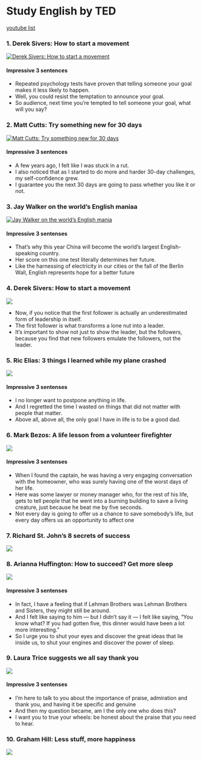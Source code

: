 # Study English by TED

[youtube list](https://www.youtube.com/playlist?list=PLQC8MGWyPn22rYfqG9fQYbI0Cpmd3PCpy)

### 1. Derek Sivers: How to start a movement

[![Derek Sivers: How to start a movement](https://img.youtube.com/vi/NHopJHSlVo4/0.jpg)](https://www.youtube.com/watch?v=NHopJHSlVo4)

#### Impressive 3 sentences

- Repeated psychology tests have proven that telling someone your goal makes it less likely to happen.
- Well, you could resist the temptation to announce your goal.
- So audience, next time you’re tempted to tell someone your goal, what will you say?

### 2. Matt Cutts: Try something new for 30 days 

[![Matt Cutts: Try something new for 30 days](https://img.youtube.com/vi/UNP03fDSj1U/0.jpg)](https://www.youtube.com/watch?v=UNP03fDSj1U)

#### Impressive 3 sentences

- A few years ago, I felt like I was stuck in a rut.
- I also noticed that as I started to do more and harder 30-day challenges, my self-confidence grew.
- I guarantee you the next 30 days are going to pass whether you like it or not.

### 3. Jay Walker on the world’s English maniaa

[![Jay Walker on the world’s English mania](https://img.youtube.com/vi/ZpILR21GWao/0.jpg)](https://www.youtube.com/watch?v=ZpILR21GWao)

#### Impressive 3 sentenses

- That’s why this year China will become the world’s largest English-speaking country.
- Her score on this one test literally determines her future.
- Like the harnessing of electricity in our cities or the fall of the Berlin Wall, English represents hope for a better future

### 4. Derek Sivers: How to start a movement

[![](https://img.youtube.com/vi/RXMnDG3QzxE/0.jpg)](https://www.youtube.com/watch?v=RXMnDG3QzxE)

- Now, if you notice that the first follower is actually an underestimated form of leadership in itself.
- The first follower is what transforms a lone nut into a leader. 
- It’s important to show not just to show the leader, but the followers, because you find that new followers emulate the followers, not the leader.

### 5. Ric Elias: 3 things I learned while my plane crashed

[![](https://img.youtube.com/vi/8_zk2DpgLCs/0.jpg)](https://www.youtube.com/watch?v=8_zk2DpgLCs)

#### Impressive 3 sentenses

- I no longer want to postpone anything in life.
- And I regretted the time I wasted on things that did not matter with people that matter.
- Above all, above all, the only goal I have in life is to be a good dad.


### 6. Mark Bezos: A life lesson from a volunteer firefighter

[![](https://img.youtube.com/vi/sAQfzHBpRsc/0.jpg)](https://www.youtube.com/watch?v=sAQfzHBpRsc)

#### Impressive 3 sentenses
- When I found the captain, he was having a very engaging conversation with the homeowner, who was surely having one of the worst days of her life.
- Here was some lawyer or money manager who, for the rest of his life, gets to tell people that he went into a burning building to save a living creature, just because he beat me by five seconds.
- Not every day is going to offer us a chance to save somebody’s life, but every day offers us an opportunity to affect one


### 7. Richard St. John’s 8 secrets of success
[![](https://img.youtube.com/vi/UN79-Tv5GHY/0.jpg)](https://www.youtube.com/watch?v=UN79-Tv5GHY)


### 8. Arianna Huffington: How to succeed? Get more sleep

[![](https://img.youtube.com/vi/nncY-MA1Iu8/0.jpg)](https://www.youtube.com/watch?v=nncY-MA1Iu8)

#### Impressive 3 sentenses 
- In fact, I have a feeling that if Lehman Brothers was Lehman Brothers and Sisters, they might still be around.
- And I felt like saying to him — but I didn’t say it — I felt like saying, “You know what? If you had gotten five, this dinner would have been a lot more interesting.”
- So I urge you to shut your eyes and discover the great ideas that lie inside us, to shut your engines and discover the power of sleep.


### 9. Laura Trice suggests we all say thank you
[![](https://img.youtube.com/vi/ag-Oyn8vIPE/0.jpg)](https://www.youtube.com/watch?v=ag-Oyn8vIPE)

#### Impressive 3 sentenses
- I’m here to talk to you about the importance of praise, admiration and thank you, and having it be specific and genuine
- And then my question became, am I the only one who does this?
- I want you to true your wheels: be honest about the praise that you need to hear.

### 10. Graham Hill: Less stuff, more happiness

[![](https://img.youtube.com/vi/L8YJtvHGeUU/0.jpg)](https://www.youtube.com/watch?v=L8YJtvHGeUU)

<!-- [![](https://img.youtube.com/vi//0.jpg)](https://www.youtube.com/watch?v=) -->
